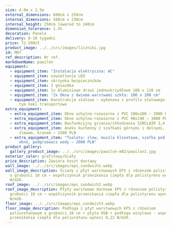 ```yaml
---
size: 4.0m x 2.5m
external_dimensions: 600cm x 250cm
internal_dimensions: 580cm x 230cm
internal_height: 250cm lowered to 240cm
dimension_tolerance: 1.5%
decoration: Panele
delivery: 8-10 tygodni
price: 72.590zł
product_image: ../../src/images/liczniki.jpg
id: M07
ref_description: Nr ref.
markdownName: pawilon
equipment:
  - equipment_item: "Instalacja elektryczna: AC"
  - equipment_item: oświetlenie LED
  - equipment_item: skrzynka bezpieczników
  - equipment_item: 2 gniazdka
  - equipment_item: 1x Aluminiowe drzwi jednoskrzydłowe 108 x 110 cm
  - equipment_item: "2x Okna z dwiema warstwami szkła: 100 x 200 cm"
  - equipment_item: Konstrukcja stalowa – wykonana z profilu stalowego 50x50x4 mm, w
      tym haki transportowe
extra_equipment:
  - extra_equipment_item: Okno uchylno-rozwierne z PVC 100x100 – 2000 PLN
  - extra_equipment_item: Okno uchylno-rozwierne z PVC 90x190 – 3000 PLN
  - extra_equipment_item: Dwufunkcyjny grzanie/chłodzenie SINCLAIR 3,4 kW – 4840 PLN
  - extra_equipment_item: Aneks kuchenny z szafkami górnymi i dolnymi, blatem,
      zlewem, kranem – 2300 PLN
  - extra_equipment_item: "Toaleta: zlew, muszla klozetowa, szafka pod zlewem, małe
      okno, podgrzewacz wody – 2000 PLN"
product_gallery:
  gallery_product_image: ../../src/images/pawilon-m02/pawilon1.jpg
exterior_color: grafitowy/biały
price_description: Zawiera koszt dostawy
wall_image: ../../src/images/eps_sandwich1.webp
wall_image_description: Ściany z płyt warstwowych EPS z rdzeniem polistyrenowym
  o grubości 10 cm – współczynnik przenikania ciepła dla polistyrenu wynosi 0,38
  W/m2K.
roof_image: ../../src/images/eps_sandwich2.webp
roof_image_description: Płyty warstwowe dachowe EPS z rdzeniem polistyrenowym o
  grubości 10 cm – współczynnik przenikania ciepła dla polistyrenu wynosi 0,38
  W/m2K.
floor_image: ../../src/images/eps_sandwich3.webp
floor_image_description: Podłoga z płyt warstwowych EPS z rdzeniem
  poliuretanowym o grubości 10 cm + płyta OSB + podłoga winylowa - współczynnik
  przenikania ciepła dla poliuretanu wynosi 0,22 W/m2K.
---
```

